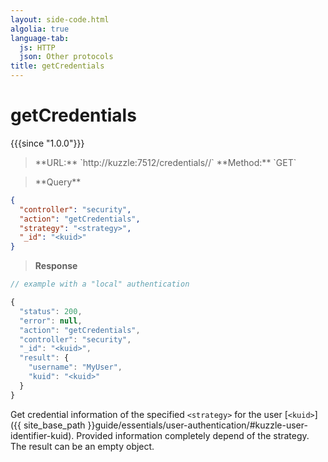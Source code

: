 ```yaml
---
layout: side-code.html
algolia: true
language-tab:
  js: HTTP
  json: Other protocols
title: getCredentials
---
```



# getCredentials

{{{since "1.0.0"}}}



<blockquote class="js">
<p>
**URL:** `http://kuzzle:7512/credentials/<strategy>/<kuid>`  
**Method:** `GET`  
</p>
</blockquote>

<blockquote class="json">
<p>
**Query**
</p>
</blockquote>

```json
{
  "controller": "security",
  "action": "getCredentials",
  "strategy": "<strategy>",
  "_id": "<kuid>"
}
```

>**Response**

```javascript
// example with a "local" authentication

{
  "status": 200,
  "error": null,
  "action": "getCredentials",
  "controller": "security",
  "_id": "<kuid>",
  "result": {
    "username": "MyUser",
    "kuid": "<kuid>"
  }
}
```

Get credential information of the specified `<strategy>` for the user [`<kuid>`]({{ site_base_path }}guide/essentials/user-authentication/#kuzzle-user-identifier-kuid). Provided information completely depend of the strategy. The result can be an empty object.
